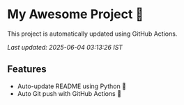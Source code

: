 # My Awesome Project 🚀

This project is automatically updated using GitHub Actions.

_Last updated: 2025-06-04 03:13:26 IST_

## Features
- Auto-update README using Python 🐍
- Auto Git push with GitHub Actions 🤖
